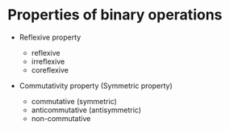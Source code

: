 # Properties of binary operations

* Reflexive property
  - reflexive
  - irreflexive
  - coreflexive


* Commutativity property (Symmetric property)
  - commutative (symmetric)
  - anticommutative (antisymmetric)
  - non-commutative
